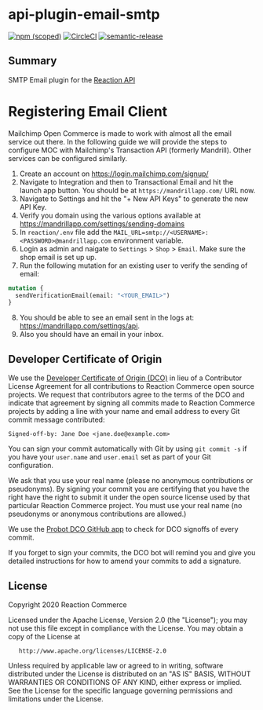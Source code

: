 # api-plugin-email-smtp

[![npm (scoped)](https://img.shields.io/npm/v/@reactioncommerce/api-plugin-email-smtp.svg)](https://www.npmjs.com/package/@reactioncommerce/api-plugin-email-smtp)
[![CircleCI](https://circleci.com/gh/reactioncommerce/api-plugin-email-smtp.svg?style=svg)](https://circleci.com/gh/reactioncommerce/api-plugin-email-smtp)
[![semantic-release](https://img.shields.io/badge/%20%20%F0%9F%93%A6%F0%9F%9A%80-semantic--release-e10079.svg)](https://github.com/semantic-release/semantic-release)

## Summary

SMTP Email plugin for the [Reaction API](https://github.com/reactioncommerce/reaction)

# Registering Email Client

Mailchimp Open Commerce is made to work with almost all the email service out there. In the following guide we will provide the steps to configure MOC with Mailchimp's Transaction API (formerly Mandrill). Other services can be configured similarly.

1. Create an account on https://login.mailchimp.com/signup/
2. Navigate to Integration and then to Transactional Email and hit the launch app button. You should be at `https://mandrillapp.com/` URL now.
3. Navigate to Settings and hit the "+ New API Keys" to generate the new API Key.
4. Verify you domain using the various options available at https://mandrillapp.com/settings/sending-domains
5. In `reaction/.env` file add the `MAIL_URL=smtp://<USERNAME>:<PASSWORD>@mandrillapp.com` environment variable.
6. Login as admin and naigate to `Settings` > `Shop` > `Email`. Make sure the shop email is set up up.
7. Run the following mutation for an existing user to verify the sending of email:

```graphql
mutation {
  sendVerificationEmail(email: "<YOUR_EMAIL>")
}
```

8. You should be able to see an email sent in the logs at: https://mandrillapp.com/settings/api.
9. Also you should have an email in your inbox.

## Developer Certificate of Origin

We use the [Developer Certificate of Origin (DCO)](https://developercertificate.org/) in lieu of a Contributor License Agreement for all contributions to Reaction Commerce open source projects. We request that contributors agree to the terms of the DCO and indicate that agreement by signing all commits made to Reaction Commerce projects by adding a line with your name and email address to every Git commit message contributed:

```
Signed-off-by: Jane Doe <jane.doe@example.com>
```

You can sign your commit automatically with Git by using `git commit -s` if you have your `user.name` and `user.email` set as part of your Git configuration.

We ask that you use your real name (please no anonymous contributions or pseudonyms). By signing your commit you are certifying that you have the right have the right to submit it under the open source license used by that particular Reaction Commerce project. You must use your real name (no pseudonyms or anonymous contributions are allowed.)

We use the [Probot DCO GitHub app](https://github.com/apps/dco) to check for DCO signoffs of every commit.

If you forget to sign your commits, the DCO bot will remind you and give you detailed instructions for how to amend your commits to add a signature.

## License

Copyright 2020 Reaction Commerce

Licensed under the Apache License, Version 2.0 (the "License");
you may not use this file except in compliance with the License.
You may obtain a copy of the License at

       http://www.apache.org/licenses/LICENSE-2.0

Unless required by applicable law or agreed to in writing, software
distributed under the License is distributed on an "AS IS" BASIS,
WITHOUT WARRANTIES OR CONDITIONS OF ANY KIND, either express or implied.
See the License for the specific language governing permissions and
limitations under the License.
